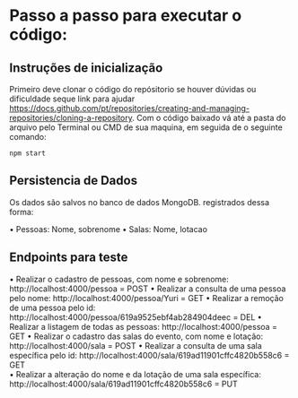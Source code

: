 # Passo a passo para executar o código:

## Instruções de inicialização

Primeiro deve clonar o código do repósitorio
se houver dúvidas ou dificuldade seque link para ajudar
https://docs.github.com/pt/repositories/creating-and-managing-repositories/cloning-a-repository.
Com o código baixado vá até a pasta do arquivo pelo Terminal ou CMD de sua maquina, em seguida de o seguinte comando:

```
npm start
```

## Persistencia de Dados

Os dados são salvos no banco de dados MongoDB.
registrados dessa forma:

•	Pessoas: Nome, sobrenome
•	Salas: Nome, lotacao

## Endpoints para teste

• Realizar o cadastro de pessoas, com nome e sobrenome: http://localhost:4000/pessoa = POST
• Realizar a consulta de uma pessoa pelo nome: http://localhost:4000/pessoa/Yuri = GET
• Realizar a remoção de uma pessoa pelo id: http://localhost:4000/pessoa/619a9525ebf4ab284904deec = DEL
• Realizar a listagem de todas as pessoas: http://localhost:4000/pessoa = GET
• Realizar o cadastro das salas do evento, com nome e lotação: http://localhost:4000/sala = POST
• Realizar a consulta de uma sala específica pelo id: http://localhost:4000/sala/619ad11901cffc4820b558c6 = GET  
• Realizar a alteração do nome e da lotação de uma sala específica: http://localhost:4000/sala/619ad11901cffc4820b558c6 = PUT
